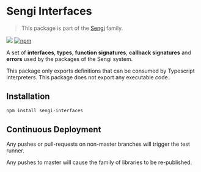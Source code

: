 # Sengi Interfaces
 
> This package is part of the [Sengi](https://github.com/karlhulme/sengi) family.

![](https://github.com/karlhulme/sengi/workflows/CD/badge.svg)
[![npm](https://img.shields.io/npm/v/sengi-interfaces.svg)](https://www.npmjs.com/package/sengi-interfaces)

A set of **interfaces**, **types**, **function signatures**, **callback signatures** and **errors** used by the packages of the Sengi system.

This package only exports definitions that can be consumed by Typescript interpreters.  This package does not export any executable code.

## Installation

```bash
npm install sengi-interfaces
```


## Continuous Deployment

Any pushes or pull-requests on non-master branches will trigger the test runner.

Any pushes to master will cause the family of libraries to be re-published.